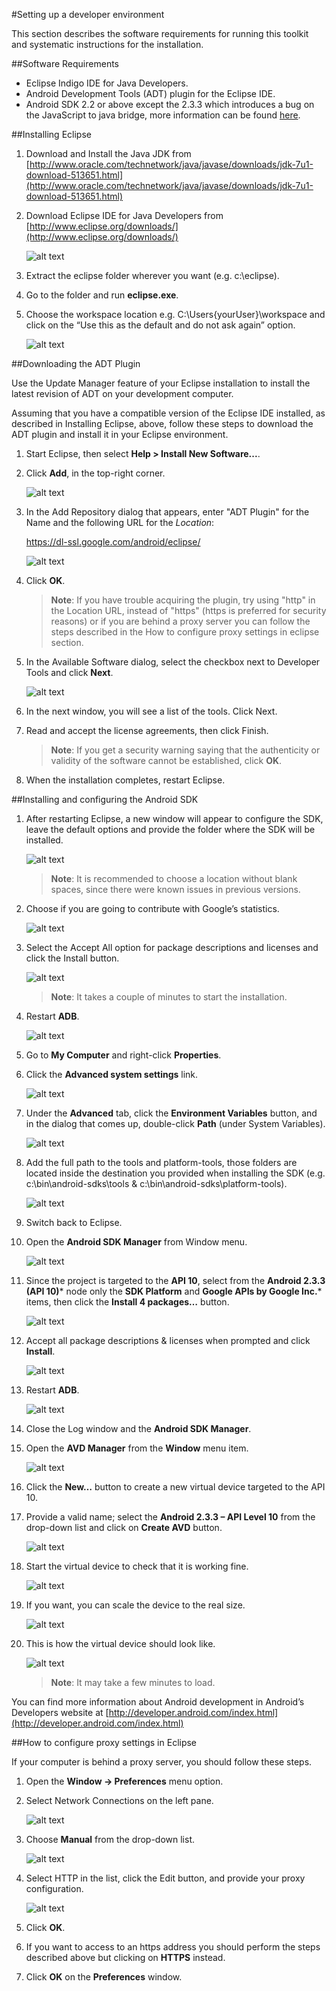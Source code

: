 #Setting up a developer environment

This section describes the software requirements for running this toolkit and systematic instructions for the installation.

##Software Requirements

* Eclipse Indigo IDE for Java Developers.
* Android Development Tools (ADT) plugin for the Eclipse IDE.
* Android SDK 2.2 or above except the 2.3.3 which introduces a bug on the JavaScript to java bridge, more information can be found [here](http://code.google.com/p/android/issues/detail?id=12987).

##Installing Eclipse

1.	Download and Install the Java JDK from [http://www.oracle.com/technetwork/java/javase/downloads/jdk-7u1-download-513651.html](http://www.oracle.com/technetwork/java/javase/downloads/jdk-7u1-download-513651.html)
2.	Download Eclipse IDE for Java Developers from [http://www.eclipse.org/downloads/](http://www.eclipse.org/downloads/)

	![alt text](https://github.com/microsoft-dpe/wa-toolkit-android/raw/develop/docs/img/1_1.png "Title")

3.	Extract the eclipse folder wherever you want (e.g. c:\eclipse).
4.	Go to the folder and run **eclipse.exe**.
5.	Choose the workspace location e.g. C:\Users\{yourUser}\workspace and click on the “Use this as the default and do not ask again” option.

	![alt text](https://github.com/microsoft-dpe/wa-toolkit-android/raw/develop/docs/img/1_2.png "Title")

##Downloading the ADT Plugin

Use the Update Manager feature of your Eclipse installation to install the latest revision of ADT on your development computer.

Assuming that you have a compatible version of the Eclipse IDE installed, as described in Installing Eclipse, above, follow these steps to download the ADT plugin and install it in your Eclipse environment.

1.	Start Eclipse, then select **Help > Install New Software...**.
2.	Click **Add**, in the top-right corner.

	![alt text](https://github.com/microsoft-dpe/wa-toolkit-android/raw/develop/docs/img/1_3.png "Title")
	
3.	In the Add Repository dialog that appears, enter "ADT Plugin" for the Name and the following URL for the *Location*:
	
	https://dl-ssl.google.com/android/eclipse/
	
	![alt text](https://github.com/microsoft-dpe/wa-toolkit-android/raw/develop/docs/img/1_4.png "Title")	

4.	Click **OK**.

	> **Note**: If you have trouble acquiring the plugin, try using "http" in the Location URL, instead of "https" (https is preferred for security reasons) or if you are behind a proxy server you can follow the steps described in the How to configure proxy settings in eclipse section. 

5.	In the Available Software dialog, select the checkbox next to Developer Tools and click **Next**.
	
	![alt text](https://github.com/microsoft-dpe/wa-toolkit-android/raw/develop/docs/img/1_5.png "Title")
	
6.	In the next window, you will see a list of the tools. Click Next.
7.	Read and accept the license agreements, then click Finish.

	> **Note**: If you get a security warning saying that the authenticity or validity of the software cannot be established, click **OK**.

8.	When the installation completes, restart Eclipse.

##Installing and configuring the Android SDK

1.	After restarting Eclipse, a new window will appear to configure the SDK, leave the default options and provide the folder where the SDK will be installed.

	![alt text](https://github.com/microsoft-dpe/wa-toolkit-android/raw/develop/docs/img/1_6.png "Title")

	> **Note**: It is recommended to choose a location without blank spaces, since there were known issues in previous versions.

2.	Choose if you are going to contribute with Google’s statistics.

	![alt text](https://github.com/microsoft-dpe/wa-toolkit-android/raw/develop/docs/img/1_7.png "Title")
	
3.	Select the Accept All option for package descriptions and licenses and click the Install button.
	
	![alt text](https://github.com/microsoft-dpe/wa-toolkit-android/raw/develop/docs/img/1_8.png "Title")
	
	> **Note**: It takes a couple of minutes to start the installation.

4.	Restart **ADB**.

	![alt text](https://github.com/microsoft-dpe/wa-toolkit-android/raw/develop/docs/img/1_9.png "Title")

5.	Go to **My Computer** and right-click **Properties**.
6.	Click the **Advanced system settings** link.

	![alt text](https://github.com/microsoft-dpe/wa-toolkit-android/raw/develop/docs/img/1_10.png "Title")
	
7.	Under the **Advanced** tab, click the **Environment Variables** button, and in the dialog that comes up, double-click **Path** (under System Variables).

	![alt text](https://github.com/microsoft-dpe/wa-toolkit-android/raw/develop/docs/img/1_11.png "Title")
	
8.	Add the full path to the tools and platform-tools, those folders are located inside the destination you provided when installing the SDK (e.g. c:\bin\android-sdks\tools & c:\bin\android-sdks\platform-tools).

	![alt text](https://github.com/microsoft-dpe/wa-toolkit-android/raw/develop/docs/img/1_12.png "Title")
	
9.	Switch back to Eclipse.
10.	Open the **Android SDK Manager** from Window menu.

	![alt text](https://github.com/microsoft-dpe/wa-toolkit-android/raw/develop/docs/img/1_13.png "Title")

11.	Since the project is targeted to the **API 10**, select from the **Android 2.3.3 (API 10)*** node only the **SDK Platform** and **Google APIs by Google Inc.*** items, then click the **Install 4 packages…** button.

	![alt text](https://github.com/microsoft-dpe/wa-toolkit-android/raw/develop/docs/img/1_14.png "Title")
	
12.	Accept all package descriptions & licenses when prompted and click **Install**.

	![alt text](https://github.com/microsoft-dpe/wa-toolkit-android/raw/develop/docs/img/1_15.png "Title")
	
13.	Restart **ADB**.

	![alt text](https://github.com/microsoft-dpe/wa-toolkit-android/raw/develop/docs/img/1_16.png "Title")
	
14.	Close the Log window and the **Android SDK Manager**.
15.	Open the **AVD Manager** from the **Window** menu item.

	![alt text](https://github.com/microsoft-dpe/wa-toolkit-android/raw/develop/docs/img/1_16.png "Title")
	
16.	Click the **New…** button to create a new virtual device targeted to the API 10.
17.	Provide a valid name; select the **Android 2.3.3 – API Level 10** from the drop-down list and click on **Create AVD** button.

	![alt text](https://github.com/microsoft-dpe/wa-toolkit-android/raw/develop/docs/img/1_17.png "Title")
	
18.	Start the virtual device to check that it is working fine.

	![alt text](https://github.com/microsoft-dpe/wa-toolkit-android/raw/develop/docs/img/1_18.png "Title")
	
19.	If you want, you can scale the device to the real size.

	![alt text](https://github.com/microsoft-dpe/wa-toolkit-android/raw/develop/docs/img/1_19.png "Title")
	
20.	This is how the virtual device should look like.

	![alt text](https://github.com/microsoft-dpe/wa-toolkit-android/raw/develop/docs/img/1_20.png "Title")
	
	> **Note**: It may take a few minutes to load.

You can find more information about Android development in Android’s Developers website at [http://developer.android.com/index.html](http://developer.android.com/index.html)

##How to configure proxy settings in Eclipse

If your computer is behind a proxy server, you should follow these steps.

1.	Open the **Window -> Preferences** menu option.
2.	Select Network Connections on the left pane.

	![alt text](https://github.com/microsoft-dpe/wa-toolkit-android/raw/develop/docs/img/1_21.png "Title")

3.	Choose **Manual** from the drop-down list.

	![alt text](https://github.com/microsoft-dpe/wa-toolkit-android/raw/develop/docs/img/1_22.png "Title")

4.	Select HTTP in the list, click the Edit button, and provide your proxy configuration.

	![alt text](https://github.com/microsoft-dpe/wa-toolkit-android/raw/develop/docs/img/1_23.png "Title")
	
5.	Click **OK**.
6.	If you want to access to an https address you should perform the steps described above but clicking on **HTTPS** instead.
7.	Click **OK** on the **Preferences** window.

